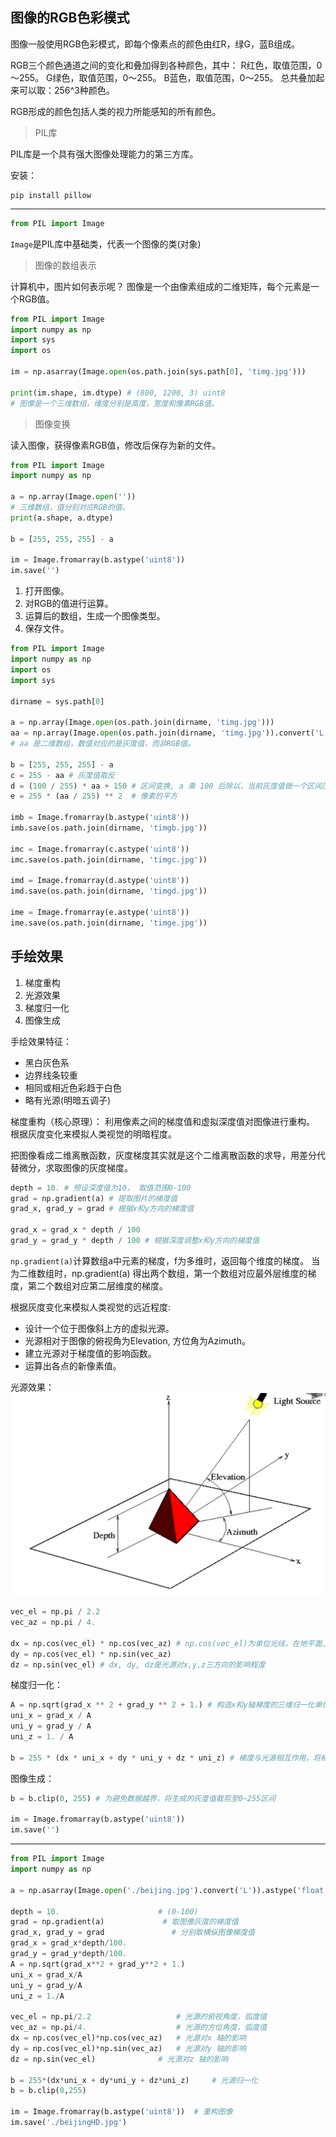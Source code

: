 
## 图像的RGB色彩模式

图像一般使用RGB色彩模式，即每个像素点的颜色由红R，绿G，蓝B组成。

RGB三个颜色通道之间的变化和叠加得到各种颜色，其中：
R红色，取值范围，0～255。
G绿色，取值范围，0～255。
B蓝色，取值范围，0～255。
总共叠加起来可以取：256^3种颜色。

RGB形成的颜色包括人类的视力所能感知的所有颜色。

> PIL库

PIL库是一个具有强大图像处理能力的第三方库。

安装：
```
pip install pillow
```
-----
```python
from PIL import Image
```
`Image`是PIL库中基础类，代表一个图像的类(对象)

> 图像的数组表示

计算机中，图片如何表示呢？
图像是一个由像素组成的二维矩阵，每个元素是一个RGB值。

```python
from PIL import Image
import numpy as np
import sys
import os

im = np.asarray(Image.open(os.path.join(sys.path[0], 'timg.jpg')))

print(im.shape, im.dtype) # (800, 1200, 3) uint8
# 图像是一个三维数组，维度分别是高度，宽度和像素RGB值。
```

> 图像变换

读入图像，获得像素RGB值，修改后保存为新的文件。

```python
from PIL import Image
import numpy as np

a = np.array(Image.open(''))
# 三维数组，值分别对应RGB的值。
print(a.shape, a.dtype)

b = [255, 255, 255] - a

im = Image.fromarray(b.astype('uint8'))
im.save('')
```

1. 打开图像。
2. 对RGB的值进行运算。
3. 运算后的数组，生成一个图像类型。
4. 保存文件。

```python
from PIL import Image
import numpy as np
import os
import sys

dirname = sys.path[0]

a = np.array(Image.open(os.path.join(dirname, 'timg.jpg')))
aa = np.array(Image.open(os.path.join(dirname, 'timg.jpg')).convert('L')) # convert() 将彩色的图片转换为灰度图片。
# aa 是二维数组，数值对应的是灰度值，而非RGB值。

b = [255, 255, 255] - a
c = 255 - aa # 灰度值取反
d = (100 / 255) * aa + 150 # 区间变换, a 乘 100 后除以，当前灰度值做一个区间压缩，再 加上150，扩充区间范围。
e = 255 * (aa / 255) ** 2  # 像素的平方

imb = Image.fromarray(b.astype('uint8'))
imb.save(os.path.join(dirname, 'timgb.jpg'))

imc = Image.fromarray(c.astype('uint8'))
imc.save(os.path.join(dirname, 'timgc.jpg'))

imd = Image.fromarray(d.astype('uint8'))
imd.save(os.path.join(dirname, 'timgd.jpg'))

ime = Image.fromarray(e.astype('uint8'))
ime.save(os.path.join(dirname, 'timge.jpg'))
```

## 手绘效果

1. 梯度重构
2. 光源效果
3. 梯度归一化
4. 图像生成

手绘效果特征：
- 黑白灰色系
- 边界线条较重
- 相同或相近色彩趋于白色
- 略有光源(明暗五调子)


梯度重构（核心原理）：
利用像素之间的梯度值和虚拟深度值对图像进行重构。
根据灰度变化来模拟人类视觉的明暗程度。

把图像看成二维离散函数，灰度梯度其实就是这个二维离散函数的求导，用差分代替微分，求取图像的灰度梯度。

```python
depth = 10. # 预设深度值为10， 取值范围0-100
grad = np.gradient(a) # 提取图片的梯度值
grad_x, grad_y = grad # 根据x和y方向的梯度值

grad_x = grad_x * depth / 100
grad_y = grad_y * depth / 100 # 根据深度调整x和y方向的梯度值
```
`np.gradient(a)`计算数组a中元素的梯度，f为多维时，返回每个维度的梯度。
当为二维数组时，np.gradient(a) 得出两个数组，第一个数组对应最外层维度的梯度，第二个数组对应第二层维度的梯度。

根据灰度变化来模拟人类视觉的远近程度:
- 设计一个位于图像斜上方的虚拟光源。
- 光源相对于图像的俯视角为Elevation, 方位角为Azimuth。
- 建立光源对于梯度值的影响函数。
- 运算出各点的新像素值。

光源效果：
![](./img/1.png)

```python
vec_el = np.pi / 2.2
vec_az = np.pi / 4.

dx = np.cos(vec_el) * np.cos(vec_az) # np.cos(vec_el)为单位光线，在地平面上的投影长度
dy = np.cos(vec_el) * np.sin(vec_az)
dz = np.sin(vec_el) # dx, dy, dz是光源对x,y,z三方向的影响程度
```

梯度归一化：
```python
A = np.sqrt(grad_x ** 2 + grad_y ** 2 + 1.) # 构造x和y轴梯度的三维归一化单位坐标系
uni_x = grad_x / A
uni_y = grad_y / A
uni_z = 1. / A

b = 255 * (dx * uni_x + dy * uni_y + dz * uni_z) # 梯度与光源相互作用，将梯度转化为灰度
```

图像生成：
```python
b = b.clip(0, 255) # 为避免数据越界，将生成的灰度值裁剪至0~255区间

im = Image.fromarray(b.astype('uint8'))
im.save('')
```

-----
```python
from PIL import Image
import numpy as np
 
a = np.asarray(Image.open('./beijing.jpg').convert('L')).astype('float')
 
depth = 10.                      # (0-100)
grad = np.gradient(a)             # 取图像灰度的梯度值
grad_x, grad_y = grad               # 分别取横纵图像梯度值
grad_x = grad_x*depth/100.
grad_y = grad_y*depth/100.
A = np.sqrt(grad_x**2 + grad_y**2 + 1.)
uni_x = grad_x/A
uni_y = grad_y/A
uni_z = 1./A
 
vec_el = np.pi/2.2                   # 光源的俯视角度，弧度值
vec_az = np.pi/4.                    # 光源的方位角度，弧度值
dx = np.cos(vec_el)*np.cos(vec_az)   # 光源对x 轴的影响
dy = np.cos(vec_el)*np.sin(vec_az)   # 光源对y 轴的影响
dz = np.sin(vec_el)              # 光源对z 轴的影响
 
b = 255*(dx*uni_x + dy*uni_y + dz*uni_z)     # 光源归一化
b = b.clip(0,255)
 
im = Image.fromarray(b.astype('uint8'))  # 重构图像
im.save('./beijingHD.jpg')
```

